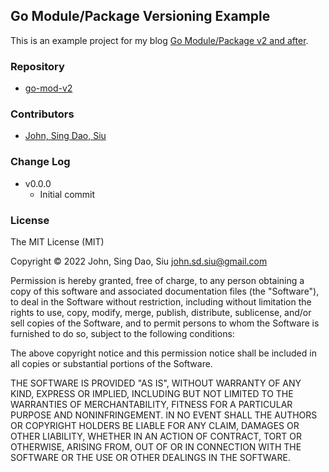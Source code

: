 ## Go Module/Package Versioning Example

This is an example project for my blog [Go Module/Package v2 and after](https://johnsiu.com/blog/go-mod-v2/).

### Repository

- [go-mod-v2](https://github.com/J-Siu/go-mod-v2)

### Contributors

- [John, Sing Dao, Siu](https://github.com/J-Siu)

### Change Log

- v0.0.0
  - Initial commit

### License

The MIT License (MIT)

Copyright © 2022 John, Sing Dao, Siu <john.sd.siu@gmail.com>

Permission is hereby granted, free of charge, to any person obtaining a copy of this software and associated documentation files (the "Software"), to deal in the Software without restriction, including without limitation the rights to use, copy, modify, merge, publish, distribute, sublicense, and/or sell copies of the Software, and to permit persons to whom the Software is furnished to do so, subject to the following conditions:

The above copyright notice and this permission notice shall be included in all copies or substantial portions of the Software.

THE SOFTWARE IS PROVIDED "AS IS", WITHOUT WARRANTY OF ANY KIND, EXPRESS OR IMPLIED, INCLUDING BUT NOT LIMITED TO THE WARRANTIES OF MERCHANTABILITY, FITNESS FOR A PARTICULAR PURPOSE AND NONINFRINGEMENT. IN NO EVENT SHALL THE AUTHORS OR COPYRIGHT HOLDERS BE LIABLE FOR ANY CLAIM, DAMAGES OR OTHER LIABILITY, WHETHER IN AN ACTION OF CONTRACT, TORT OR OTHERWISE, ARISING FROM, OUT OF OR IN CONNECTION WITH THE SOFTWARE OR THE USE OR OTHER DEALINGS IN THE SOFTWARE.
